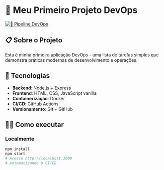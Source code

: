 # 🎯 Meu Primeiro Projeto DevOps

[![🚀 Pipeline DevOps](https://github.com/SEU_USUARIO/meu-primeiro-devops/actions/workflows/ci-cd.yml/badge.svg)](https://github.com/SEU_USUARIO/meu-primeiro-devops/actions/workflows/ci-cd.yml)

## 📋 Sobre o Projeto

Esta é minha primeira aplicação DevOps - uma lista de tarefas simples que demonstra práticas modernas de desenvolvimento e operações.

## 🚀 Tecnologias

- **Backend**: Node.js + Express
- **Frontend**: HTML, CSS, JavaScript vanilla
- **Containerização**: Docker
- **CI/CD**: GitHub Actions
- **Versionamento**: Git + GitHub

## 🏃‍♂️ Como executar

### Localmente
```bash
npm install
npm start
# Acesse http://localhost:3000
# Automatizando o CI/CD